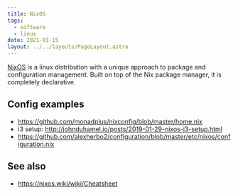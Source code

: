```yaml
---
title: NixOS
tags:
  - software
  - linux
date: 2021-01-15
layout: ../../layouts/PageLayout.astro
---
```


[NixOS](https://nixos.org/) is a linux distribution with a unique approach to
package and configuration management. Built on top of the Nix package manager,
it is completely declarative.

## Config examples

- https://github.com/monadplus/nixconfig/blob/master/home.nix
- i3 setup: http://johnduhamel.io/posts/2019-01-29-nixos-i3-setup.html
- https://github.com/alexherbo2/configuration/blob/master/etc/nixos/configuration.nix

## See also

- https://nixos.wiki/wiki/Cheatsheet
